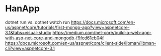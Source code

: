 # HanApp
dotnet run vs. dotnet watch run
https://docs.microsoft.com/en-us/aspnet/core/tutorials/first-mongo-app?view=aspnetcore-3.1&tabs=visual-studio
https://medium.com/net-core/build-a-web-app-with-asp-net-core-and-mongodb-f9fcd61cb04f
https://docs.microsoft.com/en-us/aspnet/core/client-side/libman/libman-cli?view=aspnetcore-3.1
